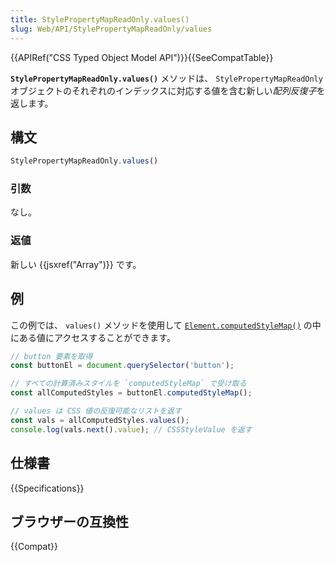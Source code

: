 ```yaml
---
title: StylePropertyMapReadOnly.values()
slug: Web/API/StylePropertyMapReadOnly/values
---
```

{{APIRef("CSS Typed Object Model API")}}{{SeeCompatTable}}

**`StylePropertyMapReadOnly.values()`** メソッドは、 `StylePropertyMapReadOnly` オブジェクトのそれぞれのインデックスに対応する値を含む新しい*配列反復子*を返します。

## 構文

```js
StylePropertyMapReadOnly.values()
```

### 引数

なし。

### 返値

新しい {{jsxref("Array")}} です。

## 例

この例では、 `values()` メソッドを使用して [`Element.computedStyleMap()`](/ja/docs/Web/API/Element/computedStyleMap) の中にある値にアクセスすることができます。

```js
// button 要素を取得
const buttonEl = document.querySelector('button');

// すべての計算済みスタイルを `computedStyleMap` で受け取る
const allComputedStyles = buttonEl.computedStyleMap();

// values は CSS 値の反復可能なリストを返す
const vals = allComputedStyles.values();
console.log(vals.next().value); // CSSStyleValue を返す
```

## 仕様書

{{Specifications}}

## ブラウザーの互換性

{{Compat}}
